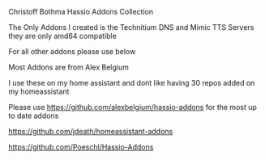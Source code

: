 Christoff Bothma Hassio Addons Collection

The Only Addons I created is the Technitium DNS and Mimic TTS Servers they are only amd64 compatible
                                              
For all other addons please use below

Most Addons are from Alex Belgium

I use these on my home assistant and dont like having 30 repos added on my homeassistant

Please use https://github.com/alexbelgium/hassio-addons for the most up to date addons
                                 
https://github.com/jdeath/homeassistant-addons

https://github.com/Poeschl/Hassio-Addons
